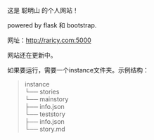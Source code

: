 这是 聪明山 的个人网站！

powered by flask 和 bootstrap.

网址：http://raricy.com:5000

网站还在更新中。

如果要运行，需要一个instance文件夹。示例结构：   
> instance   
> └── stories   
>     └── mainstory   
>         ├── info.json   
>         └── teststory   
>             ├── info.json   
>             └── story.md   

